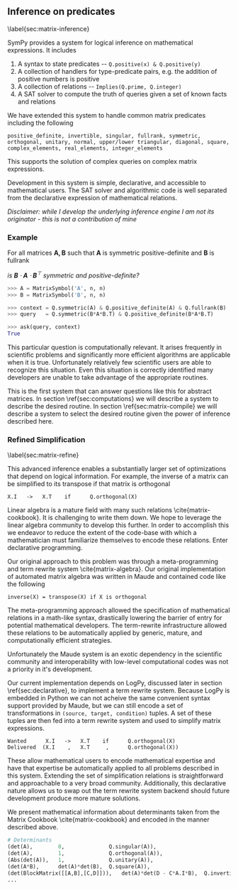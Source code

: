 
Inference on predicates
-----------------------

\label{sec:matrix-inference}

SymPy provides a system for logical inference on mathematical expressions.  It includes 

1.  A syntax to state predicates  --  `Q.positive(x) & Q.positive(y)`
2.  A collection of handlers for type-predicate pairs, e.g. the addition of positive numbers is positive
3.  A collection of relations --  `Implies(Q.prime, Q.integer)`
4.  A SAT solver to compute the truth of queries given a set of known facts and relations

We have extended this system to handle common matrix predicates including the following

    positive_definite, invertible, singular, fullrank, symmetric, 
    orthogonal, unitary, normal, upper/lower triangular, diagonal, square,
    complex_elements, real_elements, integer_elements

This supports the solution of complex queries on complex matrix expressions. 

Development in this system is simple, declarative, and accessible to mathematical users.  The SAT solver and algorithmic code is well separated from the declarative expression of mathematical relations.

*Disclaimer: while I develop the underlying inference engine I am not its originator - this is not a contribution of mine*

### Example

For all matrices $\mathbf{A, B}$ such that $\mathbf A$ is symmetric positive-definite and $\mathbf B$ is fullrank 

*is $\mathbf B \cdot\mathbf A \cdot\mathbf B^\top$ symmetric and positive-definite?*

~~~~~~~~Python
>>> A = MatrixSymbol('A', n, n)
>>> B = MatrixSymbol('B', n, n)

>>> context = Q.symmetric(A) & Q.positive_definite(A) & Q.fullrank(B)
>>> query   = Q.symmetric(B*A*B.T) & Q.positive_definite(B*A*B.T)

>>> ask(query, context)
True
~~~~~~~~

This particular question is computationally relevant.  It arises frequently in scientific problems and significantly more efficient algorithms are applicable when it is true.  Unfortunately relatively few scientific users are able to recognize this situation.  Even this situation is correctly identified many developers are unable to take advantage of the appropriate routines.

This is the first system that can answer questions like this for abstract matrices.  In section \ref{sec:computations} we will describe a system to describe the desired routine.  In section \ref{sec:matrix-compile} we will describe a system to select the desired routine given the power of inference described here.


### Refined Simplification

\label{sec:matrix-refine}

This advanced inference enables a substantially larger set of optimizations that depend on logical information.   For example, the inverse of a matrix can be simplified to its transpose if that matrix is orthogonal

    X.I   ->   X.T    if      Q.orthogonal(X)

Linear algebra is a mature field with many such relations \cite{matrix-cookbook}.  It is challenging to write them down.  We hope to leverage the linear algebra community to develop this further.  In order to accomplish this we endeavor to reduce the extent of the code-base with which a mathematician must familiarize themselves to encode these relations.  Enter declarative programming.

Our original approach to this problem was through a meta-programming and term rewrite system \cite{matrix-algebra}.  Our original implementation of automated matrix algebra was written in Maude and contained code like the following

    inverse(X) = transpose(X) if X is orthogonal

The meta-programming approach allowed the specification of mathematical relations in a math-like syntax, drastically lowering the barrier of entry for potential mathematical developers.  The term-rewrite infrastructure allowed these relations to be automatically applied by generic, mature, and computationally efficient strategies.

Unfortunately the Maude system is an exotic dependency in the scientific community and interoperability with low-level computational codes was not a priority in it's development.

Our current implementation depends on LogPy, discussed later in section \ref{sec:declarative}, to implement a term rewrite system.  Because LogPy is embedded in Python we can not acheive the same convenient syntax support provided by Maude, but we can still encode a set of transformations in `(source, target, condition)` tuples.  A set of these tuples are then fed into a term rewrite system and used to simplify matrix expressions.

    Wanted      X.I   ->   X.T    if      Q.orthogonal(X)
    Delivered  (X.I    ,   X.T     ,      Q.orthogonal(X))

These allow mathematical users to encode mathematical expertise and have that expertise be automatically applied to all problems described in this system.  Extending the set of simplification relations is straightforward and approachable to a very broad community.  Additionally, this declarative nature allows us to swap out the term rewrite system backend should future development produce more mature solutions.

We present mathematical information about determinants taken from the Matrix Cookbook \cite{matrix-cookbook} and encoded in the manner described above. 

~~~~~~~~~~~~~~Python
# Determinants
(det(A),        0,              Q.singular(A)),
(det(A),        1,              Q.orthogonal(A)),
(Abs(det(A)),   1,              Q.unitary(A)),
(det(A*B),      det(A)*det(B),  Q.square(A)),
(det(BlockMatrix([[A,B],[C,D]])),   det(A)*det(D - C*A.I*B),  Q.invertible(A)),
...
~~~~~~~~~~~~~~

